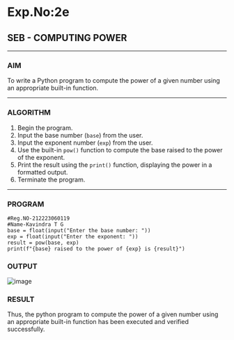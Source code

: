# Exp.No:2e  
## SEB - COMPUTING POWER

---

### AIM  
To write a Python program to compute the power of a given number using an appropriate built-in function.

---

### ALGORITHM

1. Begin the program.  
2. Input the base number (`base`) from the user.  
3. Input the exponent number (`exp`) from the user.  
4. Use the built-in `pow()` function to compute the base raised to the power of the exponent.  
5. Print the result using the `print()` function, displaying the power in a formatted output.  
6. Terminate the program.

---

### PROGRAM

```
#Reg.NO-212223060119
#Name-Kavindra T G
base = float(input("Enter the base number: "))
exp = float(input("Enter the exponent: "))
result = pow(base, exp)
print(f"{base} raised to the power of {exp} is {result}")
```

### OUTPUT
![image](https://github.com/user-attachments/assets/bde2394f-ec03-42c6-aab3-08fe7fcd5607)

### RESULT
Thus, the python program to compute the power of a given number using an appropriate built-in function has been executed and verified successfully.
